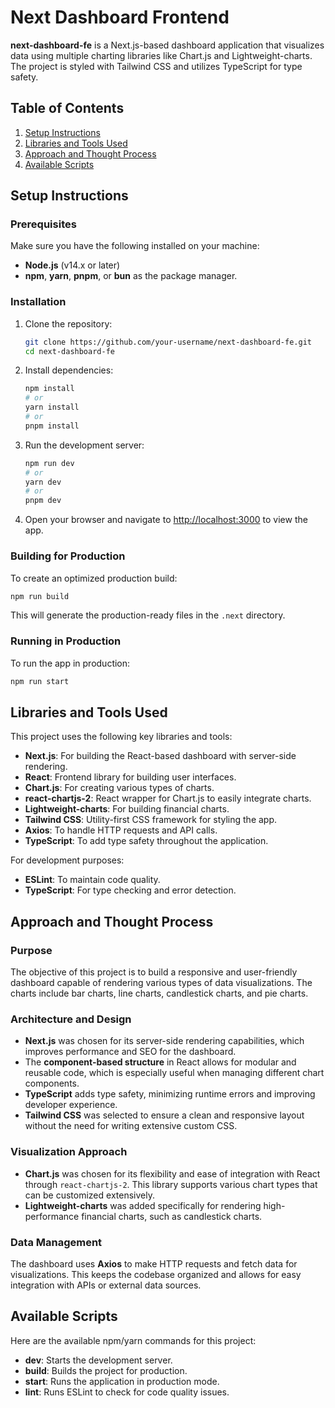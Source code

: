 # Next Dashboard Frontend

**next-dashboard-fe** is a Next.js-based dashboard application that visualizes data using multiple charting libraries like Chart.js and Lightweight-charts. The project is styled with Tailwind CSS and utilizes TypeScript for type safety.

## Table of Contents
1. [Setup Instructions](#setup-instructions)
2. [Libraries and Tools Used](#libraries-and-tools-used)
3. [Approach and Thought Process](#approach-and-thought-process)
4. [Available Scripts](#available-scripts)

## Setup Instructions

### Prerequisites
Make sure you have the following installed on your machine:
- **Node.js** (v14.x or later)
- **npm**, **yarn**, **pnpm**, or **bun** as the package manager.

### Installation

1. Clone the repository:
   ```bash
   git clone https://github.com/your-username/next-dashboard-fe.git
   cd next-dashboard-fe
   ```

2. Install dependencies:
   ```bash
   npm install
   # or
   yarn install
   # or
   pnpm install
   ```

3. Run the development server:
   ```bash
   npm run dev
   # or
   yarn dev
   # or
   pnpm dev
   ```

4. Open your browser and navigate to [http://localhost:3000](http://localhost:3000) to view the app.

### Building for Production
To create an optimized production build:
```bash
npm run build
```
This will generate the production-ready files in the `.next` directory.

### Running in Production
To run the app in production:
```bash
npm run start
```

## Libraries and Tools Used

This project uses the following key libraries and tools:
- **Next.js**: For building the React-based dashboard with server-side rendering.
- **React**: Frontend library for building user interfaces.
- **Chart.js**: For creating various types of charts.
- **react-chartjs-2**: React wrapper for Chart.js to easily integrate charts.
- **Lightweight-charts**: For building financial charts.
- **Tailwind CSS**: Utility-first CSS framework for styling the app.
- **Axios**: To handle HTTP requests and API calls.
- **TypeScript**: To add type safety throughout the application.

For development purposes:
- **ESLint**: To maintain code quality.
- **TypeScript**: For type checking and error detection.

## Approach and Thought Process

### Purpose
The objective of this project is to build a responsive and user-friendly dashboard capable of rendering various types of data visualizations. The charts include bar charts, line charts, candlestick charts, and pie charts.

### Architecture and Design
- **Next.js** was chosen for its server-side rendering capabilities, which improves performance and SEO for the dashboard.
- The **component-based structure** in React allows for modular and reusable code, which is especially useful when managing different chart components.
- **TypeScript** adds type safety, minimizing runtime errors and improving developer experience.
- **Tailwind CSS** was selected to ensure a clean and responsive layout without the need for writing extensive custom CSS.
  
### Visualization Approach
- **Chart.js** was chosen for its flexibility and ease of integration with React through `react-chartjs-2`. This library supports various chart types that can be customized extensively.
- **Lightweight-charts** was added specifically for rendering high-performance financial charts, such as candlestick charts.
  
### Data Management
The dashboard uses **Axios** to make HTTP requests and fetch data for visualizations. This keeps the codebase organized and allows for easy integration with APIs or external data sources.

## Available Scripts

Here are the available npm/yarn commands for this project:

- **dev**: Starts the development server.
- **build**: Builds the project for production.
- **start**: Runs the application in production mode.
- **lint**: Runs ESLint to check for code quality issues.